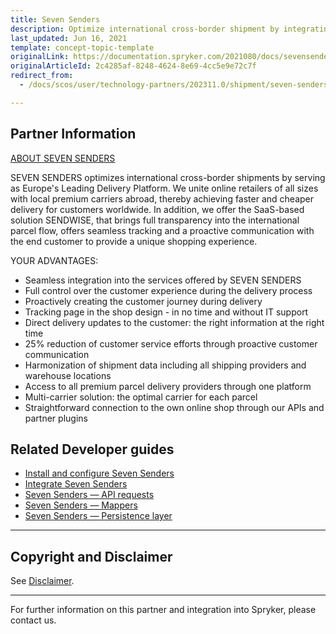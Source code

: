 ```yaml
---
title: Seven Senders
description: Optimize international cross-border shipment by integrating Seven Senders into the Spryker Commerce OS.
last_updated: Jun 16, 2021
template: concept-topic-template
originalLink: https://documentation.spryker.com/2021080/docs/sevensenders
originalArticleId: 2c4285af-8248-4624-8e69-4cc5e9e72c7f
redirect_from:
  - /docs/scos/user/technology-partners/202311.0/shipment/seven-senders.html

---
```


## Partner Information

[ABOUT SEVEN SENDERS](https://www.sevensenders.com/)

SEVEN SENDERS optimizes international cross-border shipments by serving as Europe's Leading Delivery Platform. We unite online retailers of all sizes with local premium carriers abroad, thereby achieving faster and cheaper delivery for customers worldwide. In addition, we offer the SaaS-based solution SENDWISE, that brings full transparency into the international parcel flow, offers seamless tracking and a proactive communication with the end customer to provide a unique shopping experience.

YOUR ADVANTAGES:

* Seamless integration into the services offered by SEVEN SENDERS
* Full control over the customer experience during the delivery process
* Proactively creating the customer journey during delivery
* Tracking page in the shop design - in no time and without IT support
* Direct delivery updates to the customer: the right information at the right time
* 25% reduction of customer service efforts through proactive customer communication
* Harmonization of shipment data including all shipping providers and warehouse locations
* Access to all premium parcel delivery providers through one platform
* Multi-carrier solution: the optimal carrier for each parcel
* Straightforward connection to the own online shop through our APIs and partner plugins

## Related Developer guides

* [Install and configure Seven Senders](/docs/pbc/all/carrier-management/{{site.version}}/base-shop/third-party-integrations/seven-senders/install-and-configure-seven-senders.html)
* [Integrate Seven Senders](/docs/pbc/all/carrier-management/{{site.version}}/base-shop/third-party-integrations/seven-senders/integrate-seven-senders.html)
* [Seven Senders — API requests](/docs/pbc/all/carrier-management/{{site.version}}/base-shop/third-party-integrations/seven-senders/seven-senders-api-requests.html)
* [Seven Senders — Mappers](/docs/pbc/all/carrier-management/{{site.version}}/base-shop/third-party-integrations/seven-senders/seven-senders-mappers.html)
* [Seven Senders — Persistence layer](/docs/pbc/all/carrier-management/{{site.version}}/base-shop/third-party-integrations/seven-senders/seven-senders-persistance-layer.html)

---

## Copyright and Disclaimer

See [Disclaimer](https://github.com/spryker/spryker-documentation).

---
For further information on this partner and integration into Spryker, please contact us.

<div class="hubspot-form js-hubspot-form" data-portal-id="2770802" data-form-id="163e11fb-e833-4638-86ae-a2ca4b929a41" id="hubspot-1"></div>
